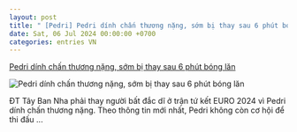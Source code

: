 ```yaml
---
layout: post
title: " [Pedri] Pedri dính chấn thương nặng, sớm bị thay sau 6 phút bóng lăn"
date: Sat, 06 Jul 2024 00:00:00 +0700
categories: entries VN
---
```

[Pedri dính chấn thương nặng, sớm bị thay sau 6 phút bóng lăn](https://bongdaplus.vn/euro-cup-chau-au/pedri-dinh-chan-thuong-nang-som-bi-thay-sau-6-phut-bong-lan-4367702407.html)

![Pedri dính chấn thương nặng, sớm bị thay sau 6 phút bóng lăn](https://cdn.bongdaplus.vn/Assets/Media/2024/07/06/8/Pedri480.jpg)

ĐT Tây Ban Nha phải thay người bất đắc dĩ ở trận tứ kết EURO 2024 vì Pedri dính chấn thương nặng. Theo thông tin mới nhất, Pedri không còn cơ hội để thi đấu ...

